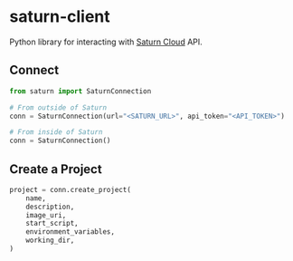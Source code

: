 # saturn-client
Python library for interacting with [Saturn Cloud](https://www.saturncloud.io/) API.

## Connect

```python
from saturn import SaturnConnection

# From outside of Saturn
conn = SaturnConnection(url="<SATURN_URL>", api_token="<API_TOKEN>")

# From inside of Saturn
conn = SaturnConnection()
```

## Create a Project

```python
project = conn.create_project(
    name,
    description,
    image_uri,
    start_script,
    environment_variables,
    working_dir,
)
```
